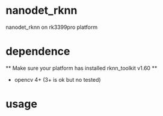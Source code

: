 # nanodet_rknn
nanodet_rknn on rk3399pro platform


# dependence 

** Make sure your platform has installed rknn_toolkit v1.60 **

- opencv 4+ (3+ is ok but no tested)

# usage 


